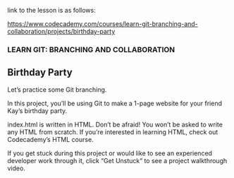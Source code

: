 
link to the lesson is as follows:

https://www.codecademy.com/courses/learn-git-branching-and-collaboration/projects/birthday-party

### LEARN GIT: BRANCHING AND COLLABORATION

## Birthday Party

Let’s practice some Git branching.

In this project, you’ll be using Git to make a 1-page website for your friend Kay’s birthday party.

index.html is written in HTML. Don’t be afraid! You won’t be asked to write any HTML from scratch. If you’re interested in learning HTML, check out Codecademy’s HTML course.

If you get stuck during this project or would like to see an experienced developer work through it, click “Get Unstuck“ to see a project walkthrough video.



